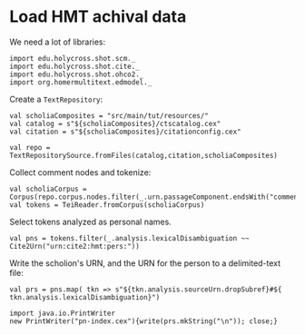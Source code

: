 # Load HMT achival data


We need a lot of libraries:

```tut:silent
import edu.holycross.shot.scm._
import edu.holycross.shot.cite._
import edu.holycross.shot.ohco2._
import org.homermultitext.edmodel._
```


Create a `TextRepository`:

```tut:silent
val scholiaComposites = "src/main/tut/resources/"
val catalog = s"${scholiaComposites}/ctscatalog.cex"
val citation = s"${scholiaComposites}/citationconfig.cex"

val repo = TextRepositorySource.fromFiles(catalog,citation,scholiaComposites)
```


Collect comment nodes and tokenize:

```tut:silent
val scholiaCorpus = Corpus(repo.corpus.nodes.filter(_.urn.passageComponent.endsWith("comment")))
val tokens = TeiReader.fromCorpus(scholiaCorpus)
```

Select tokens analyzed as personal names.

```tut
val pns = tokens.filter(_.analysis.lexicalDisambiguation ~~ Cite2Urn("urn:cite2:hmt:pers:"))
```

Write the scholion's URN, and the URN for the person to a delimited-text file:

```
val prs = pns.map( tkn => s"${tkn.analysis.sourceUrn.dropSubref}#${ tkn.analysis.lexicalDisambiguation}")

import java.io.PrintWriter
new PrintWriter("pn-index.cex"){write(prs.mkString("\n")); close;}
```
